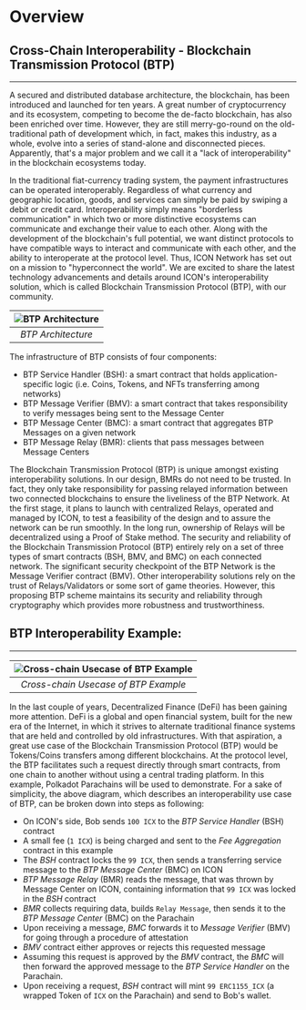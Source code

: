 # Overview

## Cross-Chain Interoperability - Blockchain Transmission Protocol (BTP)

_____

A secured and distributed database architecture, the blockchain, has been introduced and launched for ten years. A great number of cryptocurrency and its ecosystem, competing to become the de-facto blockchain, has also been enriched over time. However, they are still merry-go-round on the old-traditional path of development which, in fact, makes this industry, as a whole, evolve into a series of stand-alone and disconnected pieces. Apparently, that's a major problem and we call it a "lack of interoperability" in the blockchain ecosystems today.

In the traditional fiat-currency trading system, the payment infrastructures can be operated interoperably. Regardless of what currency and geographic location, goods, and services can simply be paid by swiping a debit or credit card. Interoperability simply means "borderless communication" in which two or more distinctive ecosystems can communicate and exchange their value to each other. Along with the development of the blockchain's full potential, we want distinct protocols to have compatible ways to interact and communicate with each other, and the ability to interoperate at the protocol level. Thus, ICON Network has set out on a mission to "hyperconnect the world". We are excited to share the latest technology advancements and details around ICON's interoperability solution, which is called Blockchain Transmission Protocol (BTP), with our community.

| ![BTP Architecture](./images/BTPArchitecture.png) |
|:--:|
| *BTP Architecture* |

The infrastructure of BTP consists of four components:

- BTP Service Handler (BSH): a smart contract that holds application-specific logic (i.e. Coins, Tokens, and NFTs transferring among networks)
- BTP Message Verifier (BMV): a smart contract that takes responsibility to verify messages being sent to the Message Center
- BTP Message Center (BMC): a smart contract that aggregates BTP Messages on a given network
- BTP Message Relay (BMR): clients that pass messages between Message Centers

The Blockchain Transmission Protocol (BTP) is unique amongst existing interoperability solutions. In our design, BMRs do not need to be trusted. In fact, they only take responsibility for passing relayed information between two connected blockchains to ensure the liveliness of the BTP Network. At the first stage, it plans to launch with centralized Relays, operated and managed by ICON, to test a feasibility of the design and to assure the network can be run smoothly. In the long run, ownership of Relays will be decentralized using a Proof of Stake method. The security and reliability of the Blockchain Transmission Protocol (BTP) entirely rely on a set of three types of smart contracts (BSH, BMV, and BMC) on each connected network. The significant security checkpoint of the BTP Network is the Message Verifier contract (BMV). Other interoperability solutions rely on the trust of Relays/Validators or some sort of game theories. However, this proposing BTP scheme maintains its security and reliability through cryptography which provides more robustness and trustworthiness.

## BTP Interoperability Example:
______
| ![Cross-chain Usecase of BTP Example](./images/ExampleUsecase.png) |
|:--:|
| *Cross-chain Usecase of BTP Example* |

In the last couple of years, Decentralized Finance (DeFi) has been gaining more attention. DeFi is a global and open financial system, built for the new era of the Internet, in which it strives to alternate traditional finance systems that are held and controlled by old infrastructures. With that aspiration, a great use case of the Blockchain Transmission Protocol (BTP) would be Tokens/Coins transfers among different blockchains. At the protocol level, the BTP facilitates such a request directly through smart contracts, from one chain to another without using a central trading platform. In this example, Polkadot Parachains will be used to demonstrate. For a sake of simplicity, the above diagram, which describes an interoperability use case of BTP, can be broken down into steps as following:

- On ICON's side, Bob sends `100 ICX` to the *BTP Service Handler* (BSH) contract
- A small fee (`1 ICX`) is being charged and sent to the *Fee Aggregation* contract in this example
- The *BSH* contract locks the `99 ICX`, then sends a transferring service message to the *BTP Message Center* (BMC) on ICON
- *BTP Message Relay* (BMR) reads the message, that was thrown by Message Center on ICON, containing information that `99 ICX` was locked in the *BSH* contract
- *BMR* collects requiring data, builds `Relay Message`, then sends it to the *BTP Message Center* (BMC) on the Parachain
- Upon receiving a message, *BMC* forwards it to *Message Verifier* (BMV) for going through a procedure of attestation
- *BMV* contract either approves or rejects this requested message
- Assuming this request is approved by the *BMV* contract, the *BMC* will then forward the approved message to the *BTP Service Handler* on the Parachain.
- Upon receiving a request, *BSH* contract will mint `99 ERC1155_ICX` (a wrapped Token of `ICX` on the Parachain) and send to Bob's wallet.